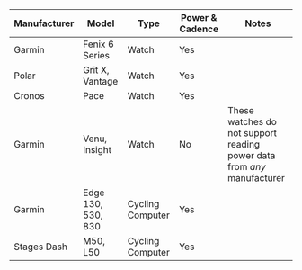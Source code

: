 | Manufacturer | Model              | Type             | Power & Cadence | Notes                                                                   |
| ------------ | ------------------ | ---------------- | --------------- | ----------------------------------------------------------------------- |
| Garmin       | Fenix 6 Series     | Watch            | Yes             |                                                                         |
| Polar        | Grit X, Vantage    | Watch            | Yes             |                                                                         |
| Cronos       | Pace               | Watch            | Yes             |                                                                         |
| Garmin       | Venu, Insight      | Watch            | No              | These watches do not support reading power data from *any* manufacturer |
| Garmin       | Edge 130, 530, 830 | Cycling Computer | Yes             |                                                                         |
| Stages Dash  | M50, L50           | Cycling Computer | Yes             |                                                                         |